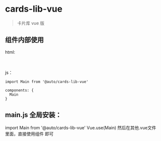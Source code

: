 # cards-lib-vue

> 卡片库 vue 版

## 组件内部使用
html: 

　　<Main/>

js：

    import Main from '@auto/cards-lib-vue'

    components: {
      Main
    }
## main.js 全局安装：
import Main from '@auto/cards-lib-vue'
Vue.use(Main)
然后在其他.vue文件里面，直接使用组件 <cards-lib-vue/> 即可
